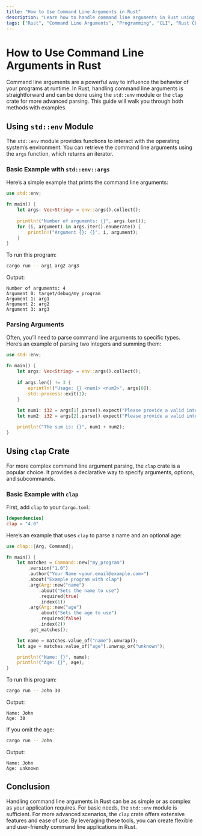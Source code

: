 ```yaml
---
title: "How to Use Command Line Arguments in Rust"
description: "Learn how to handle command line arguments in Rust using std::env and the clap crate, with practical examples."
tags: ["Rust", "Command Line Arguments", "Programming", "CLI", "Rust CLI", "Terminal"]
---
```


# How to Use Command Line Arguments in Rust

Command line arguments are a powerful way to influence the behavior of your programs at runtime. In Rust, handling command line arguments is straightforward and can be done using the `std::env` module or the `clap` crate for more advanced parsing. This guide will walk you through both methods with examples.

## Using `std::env` Module

The `std::env` module provides functions to interact with the operating system’s environment. You can retrieve the command line arguments using the `args` function, which returns an iterator.

### Basic Example with `std::env::args`

Here’s a simple example that prints the command line arguments:

```rust
use std::env;

fn main() {
    let args: Vec<String> = env::args().collect();
    
    println!("Number of arguments: {}", args.len());
    for (i, argument) in args.iter().enumerate() {
        println!("Argument {}: {}", i, argument);
    }
}
```

To run this program:

```sh
cargo run -- arg1 arg2 arg3
```

Output:

```
Number of arguments: 4
Argument 0: target/debug/my_program
Argument 1: arg1
Argument 2: arg2
Argument 3: arg3
```

### Parsing Arguments

Often, you’ll need to parse command line arguments to specific types. Here’s an example of parsing two integers and summing them:

```rust
use std::env;

fn main() {
    let args: Vec<String> = env::args().collect();
    
    if args.len() != 3 {
        eprintln!("Usage: {} <num1> <num2>", args[0]);
        std::process::exit(1);
    }
    
    let num1: i32 = args[1].parse().expect("Please provide a valid integer");
    let num2: i32 = args[2].parse().expect("Please provide a valid integer");

    println!("The sum is: {}", num1 + num2);
}
```

## Using `clap` Crate

For more complex command line argument parsing, the `clap` crate is a popular choice. It provides a declarative way to specify arguments, options, and subcommands.

### Basic Example with `clap`

First, add `clap` to your `Cargo.toml`:

```toml
[dependencies]
clap = "4.0"
```

Here’s an example that uses `clap` to parse a name and an optional age:

```rust
use clap::{Arg, Command};

fn main() {
    let matches = Command::new("my_program")
        .version("1.0")
        .author("Your Name <your.email@example.com>")
        .about("Example program with clap")
        .arg(Arg::new("name")
            .about("Sets the name to use")
            .required(true)
            .index(1))
        .arg(Arg::new("age")
            .about("Sets the age to use")
            .required(false)
            .index(2))
        .get_matches();

    let name = matches.value_of("name").unwrap();
    let age = matches.value_of("age").unwrap_or("unknown");

    println!("Name: {}", name);
    println!("Age: {}", age);
}
```

To run this program:

```sh
cargo run -- John 30
```

Output:

```
Name: John
Age: 30
```

If you omit the age:

```sh
cargo run -- John
```

Output:

```
Name: John
Age: unknown
```

## Conclusion

Handling command line arguments in Rust can be as simple or as complex as your application requires. For basic needs, the `std::env` module is sufficient. For more advanced scenarios, the `clap` crate offers extensive features and ease of use. By leveraging these tools, you can create flexible and user-friendly command line applications in Rust.
